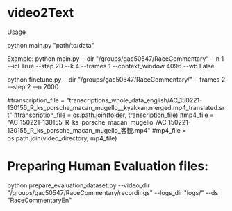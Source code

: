 # video2Text

Usage

python main.py "path/to/data"

Example:
python main.py --dir "/groups/gac50547/RaceCommentary" --n 1 --icl True --step 20 --k 4 --frames 1 --context_window 4096 --wb False

python finetune.py --dir "/groups/gac50547/RaceCommentary/" --frames 2 --step 2 --n 2000


#transcription_file = "transcriptions_whole_data_english/AC_150221-130155_R_ks_porsche_macan_mugello__kyakkan.merged.mp4_translated.srt"
#transcription_file = os.path.join(folder, transcription_file)
#mp4_file = "AC_150221-130155_R_ks_porsche_macan_mugello_/AC_150221-130155_R_ks_porsche_macan_mugello_客観.mp4"
#mp4_file = os.path.join(video_directory, mp4_file)


# Preparing Human Evaluation files:
 python prepare_evaluation_dataset.py --video_dir "/groups/gac50547/RaceCommentary/recordings" --logs_dir "logs/" --ds "RaceCommentaryEn"

